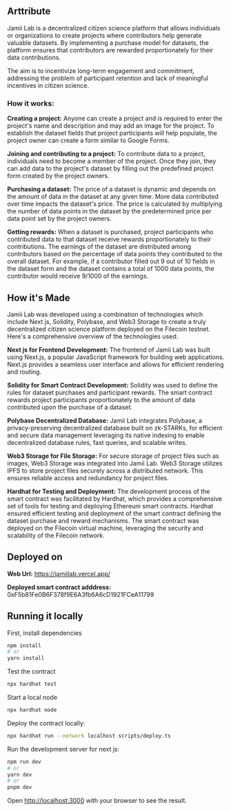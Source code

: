 ## Arttribute

Jamii Lab is a decentralized citizen science platform that allows individuals or organizations to create projects where contributors help generate valuable datasets. By implementing a purchase model for datasets, the platform ensures that contributors are rewarded proportionately for their data contributions.

The aim is to incentivize long-term engagement and commitment, addressing the problem of participant retention and lack of meaningful incentives in citizen science.

### How it works:

**Creating a project:**
Anyone can create a project and is required to enter the project's name and description and may add an image for the project. To establish the dataset fields that project participants will help populate, the project owner can create a form similar to Google Forms.

**Joining and contributing to a project:** To contribute data to a project, individuals need to become a member of the project. Once they join, they can add data to the project's dataset by filling out the predefined project form created by the project owners.

**Purchasing a dataset:**
The price of a dataset is dynamic and depends on the amount of data in the dataset at any given time. More data contributed over time impacts the dataset's price. The price is calculated by multiplying the number of data points in the dataset by the predetermined price per data point set by the project owners.

**Getting rewards:**
When a dataset is purchased, project participants who contributed data to that dataset receive rewards proportionately to their contributions. The earnings of the dataset are distributed among contributors based on the percentage of data points they contributed to the overall dataset. For example, if a contributor filled out 9 out of 10 fields in the dataset form and the dataset contains a total of 1000 data points, the contributor would receive 9/1000 of the earnings.

## How it's Made

Jamii Lab was developed using a combination of technologies which include Next js, Solidity, Polybase, and Web3 Storage to create a truly decentralized citizen science platform deployed on the Filecoin testnet. Here's a comprehensive overview of the technologies used:

**Next js for Frontend Development:**
The frontend of Jamii Lab was built using Next.js, a popular JavaScript framework for building web applications. Next.js provides a seamless user interface and allows for efficient rendering and routing.

**Solidity for Smart Contract Development:**
Solidity was used to define the rules for dataset purchases and participant rewards. The smart contract rewards project participants proportionately to the amount of data contributed upon the purchase of a dataset.

**Polybase Decentralized Database:**
Jamii Lab integrates Polybase, a privacy-preserving decentralized database built on zk-STARKs, for efficient and secure data management leveraging its native indexing to enable decentralized database rules, fast queries, and scalable writes.

**Web3 Storage for File Storage:**
For secure storage of project files such as images, Web3 Storage was integrated into Jamii Lab. Web3 Storage utilizes IPFS to store project files securely across a distributed network. This ensures reliable access and redundancy for project files.

**Hardhat for Testing and Deployment:**
The development process of the smart contract was facilitated by Hardhat, which provides a comprehensive set of tools for testing and deploying Ethereum smart contracts. Hardhat ensured efficient testing and deployment of the smart contract defining the dataset purchase and reward mechanisms. The smart contract was deployed on the Filecoin virtual machine, leveraging the security and scalability of the Filecoin network.

## Deployed on

**Web Url:** https://jamiilab.vercel.app/

**Deployed smart contract adddress:** 0xF5b81Fe0B6F378f9E6A3fb6A6cD1921FCeA11799

## Running it locally

First, install dependencies

```bash
npm install
# or
yarn install
```

Test the contract

```bash
npx hardhat test
```

Start a local node

```bash
npx hardhat node
```

Deploy the contract locally:

```bash
npx hardhat run --network localhost scripts/deploy.ts
```

Run the development server for next js:

```bash
npm run dev
# or
yarn dev
# or
pnpm dev
```

Open [http://localhost:3000](http://localhost:3000) with your browser to see the result.
